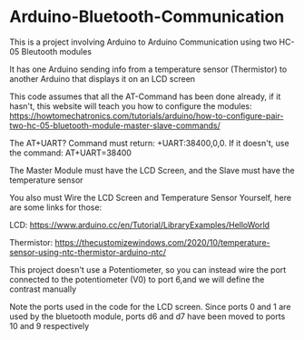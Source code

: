 # Arduino-Bluetooth-Communication
This is a project involving Arduino to Arduino Communication using two HC-05 Bleutooth modules

It has one Arduino sending info from a temperature sensor (Thermistor) to another Arduino that displays it on an LCD screen

This code assumes that all the AT-Command has been done already, if it hasn't, this website will teach you how to configure the modules:
https://howtomechatronics.com/tutorials/arduino/how-to-configure-pair-two-hc-05-bluetooth-module-master-slave-commands/

The AT+UART? Command must return: +UART:38400,0,0. If it doesn't, use the command: AT+UART=38400

The Master Module must have the LCD Screen, and the Slave must have the temperature sensor

You also must Wire the LCD Screen and Temperature Sensor Yourself, here are some links for those:

LCD: https://www.arduino.cc/en/Tutorial/LibraryExamples/HelloWorld

Thermistor: https://thecustomizewindows.com/2020/10/temperature-sensor-using-ntc-thermistor-arduino-ntc/

This project doesn't use a Potentiometer, so you can instead wire the port connected to the potentiometer (V0) to port 6,and we will define the contrast manually

Note the ports used in the code for the LCD screen. Since ports 0 and 1 are used by the bluetooth module, ports d6 and d7 have been moved to ports 10 and 9 respectively
